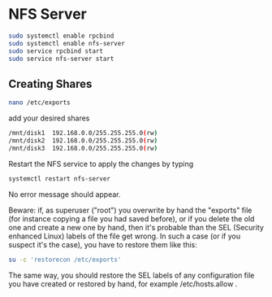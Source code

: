 # NFS Server

```bash
sudo systemctl enable rpcbind
sudo systemctl enable nfs-server
sudo service rpcbind start
sudo service nfs-server start
```

## Creating Shares

```bash
nano /etc/exports
```

add your desired shares

```bash
/mnt/disk1  192.168.0.0/255.255.255.0(rw)
/mnt/disk2  192.168.0.0/255.255.255.0(rw)
/mnt/disk3  192.168.0.0/255.255.255.0(rw)
```

Restart the NFS service to apply the changes by typing

```bash
systemctl restart nfs-server
```

No error message should appear.

Beware: if, as superuser ("root") you overwrite by hand the "exports" file (for instance copying a file you had saved before), or if you delete the old one and create a new one by hand, then it's probable than the SEL (Security enhanced Linux) labels of the file get wrong. In such a case (or if you suspect it's the case), you have to restore them like this:

```bash
su -c 'restorecon /etc/exports'
```

The same way, you should restore the SEL labels of any configuration file you have created or restored by hand, for example /etc/hosts.allow .
